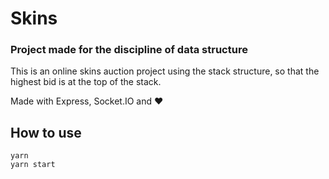 # Skins

### Project made for the discipline of data structure

This is an online skins auction project using the stack structure, so that the highest bid is at the top of the stack. <br>

Made with Express, Socket.IO and ❤️

## How to use

```shellscript
yarn
yarn start
```
